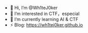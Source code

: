 - 👋 Hi, I’m @Wh1teJ0ker
- 👀 I’m interested in CTF，especial
- 🌱 I’m currently learning AI & CTF
- ⚡ Blog: https://wh1tej0ker.github.io

<!---
Wh1teJ0ker/Wh1teJ0ker is a ✨ special ✨ repository because its `README.md` (this file) appears on your GitHub profile.
You can click the Preview link to take a look at your changes.
--->
